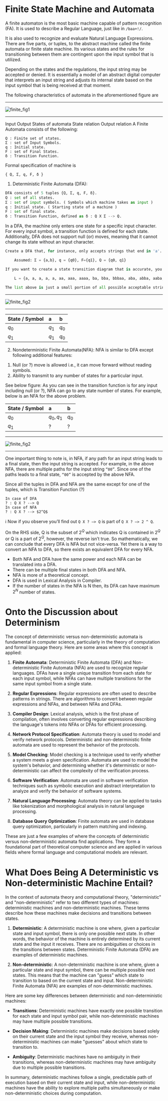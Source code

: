 # Finite State Machine and Automata

A finite automaton is the most basic machine capable of pattern recognition (FA). It is used to describe a Regular Language, just like in `/baa+!/`.

It is also used to recognize and evaluate Natural Language Expressions. There are five parts, or tuples, to the abstract machine called the finite automata or finite state machine. Its various states and the rules for transitioning between them are contingent upon the input symbol that is utilized.

Depending on the states and the regulations, the input string may be accepted or denied. It is essentially a model of an abstract digital computer that interprets an input string and adjusts its internal state based on the input symbol that is being received at that moment.

The following characteristics of automata in the aforementioned figure are

---

![finite_fig1](../extras/finite_automata/fig1.png)

---

Input
Output
States of automata
State relation
Output relation
A Finite Automata consists of the following:

```
Q : Finite set of states.       
Σ : set of Input Symbols.       
q : Initial state.       
F : set of Final States.       
δ : Transition Function.

```

Formal specification of machine is

```
{ Q, Σ, q, F, δ }

```

1. Deterministic Finite Automata (DFA):

```python
DFA consists of 5 tuples {Q, Σ, q, F, δ}.
Q : set of all states.
Σ : set of input symbols. ( Symbols which machine takes as input )
q : Initial state. ( Starting state of a machine )
F : set of final state.
δ : Transition Function, defined as δ : Q X Σ --> Q.

```

In a DFA, the machine only enters one state for a specific input character. For every input symbol, a transition function is defined for each state. Additionally, DFA does not support null (or) moves, meaning that it cannot change its state without an input character.

```python
Create a DFA that, for instance, only accepts strings that end in 'a'.

    Assumed: Σ = {a,b}, q = {q0}, F={q1}, Q = {q0, q1}

If you want to create a state transition diagram that is accurate, you should first take into account a language set of all the potential acceptable strings.

    L = {a, a, a, a, a, aa, aaa, aaaa, ba, bba, bbbaa, aba, abba, aaba, abaa}

The list above is just a small portion of all possible acceptable strings; there are many other strings that contain the letters "a" and "b".
```

---

![finite_fig2](../extras/finite_automata/fig2.png)

---



| State / Symbol | a             | b       |
| :------------- | :------------ | :------ |
| $q_0$          | ${q_1}$       | $q_0$   |
| $q_1$          | ${q_1}$       | $q_0$   |




2) Nondeterministic Finite Automata(NFA): NFA is similar to DFA except following additional features:

1. Null (or ?) move is allowed i.e., it can move forward without reading symbols.
2. Ability to transmit to any number of states for a particular input.




See below figure:
    As you can see in the transition function is for any input including null (or ?), NFA can go to any state number of states. For example, below is an NFA for the above problem.

| State / Symbol | a             | b       |
| :------------- | :------------ | :------ |
| $q_0$          | ${q_0,q_1}$   | $q_0$   |
| $q_1$          | ?             | ?       |

---

![finite_fig2](../extras/finite_automata/fig3.png)

---

One important thing to note is, in NFA, if any path for an input string leads to a final state, then the input string is accepted. For example, in the above NFA, there are multiple paths for the input string `“00”`. Since one of the paths leads to a final state, `“00”` is accepted by the above NFA.

Since all the tuples in DFA and NFA are the same except for one of the tuples, which is Transition Function (?)

```
In case of DFA
? : Q X ? --> Q
In case of NFA
? : Q X ? --> $2^Q$  
```

ℹ️ Now if you observe you’ll find out `Q X ? –> Q` is part of `Q X ? –> 2 ^ Q`.

On the RHS side, Q is the subset of $2^Q$ which indicates Q is contained in $2^Q$ or Q is a part of $2^Q$, however, the reverse isn’t true. So mathematically, we can conclude that every DFA is NFA but not vice-versa. Yet there is a way to convert an NFA to DFA, so there exists an equivalent DFA for every NFA.

- Both NFA and DFA have the same power and each NFA can be translated into a DFA.
- There can be multiple final states in both DFA and NFA.
- NFA is more of a theoretical concept.
- DFA is used in Lexical Analysis in Compiler.
- If the number of states in the NFA is N then, its DFA can have maximum $2^N$ number of states.


# Onto the Discussion about Determinism

The concept of deterministic versus non-deterministic automata is fundamental in computer science, particularly in the theory of computation and formal language theory. Here are some areas where this concept is applied:

1. **Finite Automata**: Deterministic Finite Automata (DFA) and Non-deterministic Finite Automata (NFA) are used to recognize regular languages. DFAs have a single unique transition from each state for each input symbol, while NFAs can have multiple transitions for the same input symbol from a single state.

2. **Regular Expressions**: Regular expressions are often used to describe patterns in strings. There are algorithms to convert between regular expressions and NFAs, and between NFAs and DFAs.

3. **Compiler Design**: Lexical analysis, which is the first phase of compilation, often involves converting regular expressions describing the language's tokens into NFAs or DFAs for efficient processing.

4. **Network Protocol Specification**: Automata theory is used to model and verify network protocols. Deterministic and non-deterministic finite automata are used to represent the behavior of the protocols.

5. **Model Checking**: Model checking is a technique used to verify whether a system meets a given specification. Automata are used to model the system's behavior, and determining whether it's deterministic or non-deterministic can affect the complexity of the verification process.

6. **Software Verification**: Automata are used in software verification techniques such as symbolic execution and abstract interpretation to analyze and verify the behavior of software systems.

7. **Natural Language Processing**: Automata theory can be applied to tasks like tokenization and morphological analysis in natural language processing.

8. **Database Query Optimization**: Finite automata are used in database query optimization, particularly in pattern matching and indexing.

These are just a few examples of where the concepts of deterministic versus non-deterministic automata find applications. They form a foundational part of theoretical computer science and are applied in various fields where formal language and computational models are relevant.


# What Does Being A Deterministic vs Non-deterministic Machine Entail?

In the context of automata theory and computational theory, "deterministic" and "non-deterministic" refer to two different types of machines: deterministic machines and non-deterministic machines. These terms describe how these machines make decisions and transitions between states.

1. **Deterministic**: A deterministic machine is one where, given a particular state and input symbol, there is only one possible next state. In other words, the behavior of the machine is entirely determined by its current state and the input it receives. There are no ambiguities or choices in the transitions between states. Deterministic Finite Automata (DFA) are examples of deterministic machines.

2. **Non-deterministic**: A non-deterministic machine is one where, given a particular state and input symbol, there can be multiple possible next states. This means that the machine can "guess" which state to transition to based on the current state and input. Non-deterministic Finite Automata (NFA) are examples of non-deterministic machines.

Here are some key differences between deterministic and non-deterministic machines:

- **Transitions**: Deterministic machines have exactly one possible transition for each state and input symbol pair, while non-deterministic machines may have multiple possible transitions.

- **Decision Making**: Deterministic machines make decisions based solely on their current state and the input symbol they receive, whereas non-deterministic machines can make "guesses" about which state to transition to.

- **Ambiguity**: Deterministic machines have no ambiguity in their transitions, whereas non-deterministic machines may have ambiguity due to multiple possible transitions.

In summary, deterministic machines follow a single, predictable path of execution based on their current state and input, while non-deterministic machines have the ability to explore multiple paths simultaneously or make non-deterministic choices during computation.
